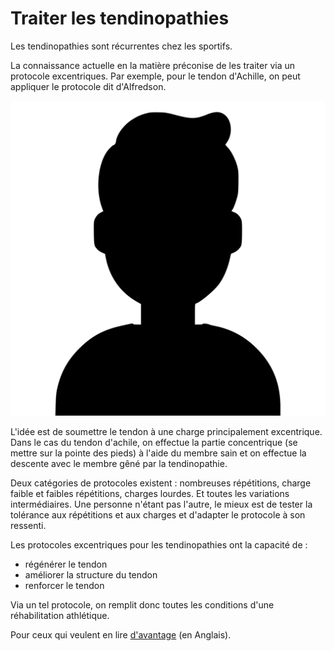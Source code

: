 # Traiter les tendinopathies


Les tendinopathies sont récurrentes chez les sportifs.

La connaissance actuelle en la matière préconise de les traiter via un protocole excentriques. Par exemple, pour le tendon d'Achille, on peut appliquer le protocole dit d'Alfredson.

![tendinopathie du tendon d'Achille, protocole d'Alfredson](safari-pinned-tab.svg)

L'idée est de soumettre le tendon à une charge principalement excentrique. Dans le cas du tendon d'achile, on effectue la partie concentrique (se mettre sur la pointe des pieds) à l'aide du membre sain et on effectue la descente avec le membre gêné par la tendinopathie. 

Deux catégories de protocoles existent : nombreuses répétitions, charge faible et faibles répétitions, charges lourdes. Et toutes les variations intermédiaires. Une personne n'étant pas l'autre, le mieux est de tester la tolérance aux répétitions et aux charges et d'adapter le protocole à son ressenti. 

Les protocoles excentriques pour les tendinopathies ont la capacité de : 
* régénérer le tendon
* améliorer la structure du tendon
* renforcer le tendon

Via un tel protocole, on remplit donc toutes les conditions d'une réhabilitation athlétique. 

Pour ceux qui veulent en lire [d'avantage](http://www.runningwritings.com/2013/11/achilles-tendonitis-in-runners.html) (en Anglais).




